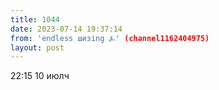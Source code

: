 ```yaml
---
title: 1044
date: 2023-07-14 19:37:14
from: 'endless шизing ⍼' (channel1162404975)
layout: post
---
```


22:15 10 июлч
